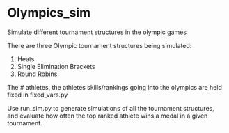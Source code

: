 # Olympics_sim
Simulate different tournament structures in the olympic games

There are three Olympic tournament structures being simulated:
1. Heats
2. Single Elimination Brackets
3. Round Robins

The # athletes, the athletes skills/rankings going into the olympics are held fixed in fixed_vars.py

Use run_sim.py to generate simulations of all the tournament structures, and evaluate how often the top ranked athlete wins a medal in a given tournament. 
